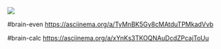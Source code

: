 <a href="https://codeclimate.com/github/IIIpek34/projekt1/maintainability"><img src="https://api.codeclimate.com/v1/badges/1597a6e541009e715e95/maintainability" /></a>

#brain-even
https://asciinema.org/a/TyMnBK5Gy8cMAtduTPMkadVvb

#brain-calc
https://asciinema.org/a/xYnKs3TKOQNAuDcdZPcajToUu

